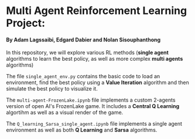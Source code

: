 # Multi Agent Reinforcement Learning Project:
#### By Adam Lagssaibi, Edgard Dabier and Nolan Sisouphanthong

In this repository, we will explore various RL methods (**single agent** algorithms to learn the best policy, as well as more complex **multi agents** algorithms)

The file `single_agent_env.py` contains the basic code to load an environment, find the best policy using a **Value Iteration** algorithm and then simulate the best policy to visualize it.

The `multi-agent-FrozenLake.ipynb` file implements a custom 2-agents version of open AI's FrozenLake game. It includes a **Central Q Learning** algortihm as well as a visual render of the game.

The `Q_learning_Sarsa_single_agent.ipynb` file implements a single agent environment as well as both **Q Learning** and **Sarsa** algorithms.
